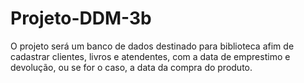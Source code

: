 # Projeto-DDM-3b

O projeto será um banco de dados destinado para biblioteca afim de cadastrar clientes, livros e atendentes, com a data de emprestimo e devolução, ou se for o caso, a data da compra do produto.

